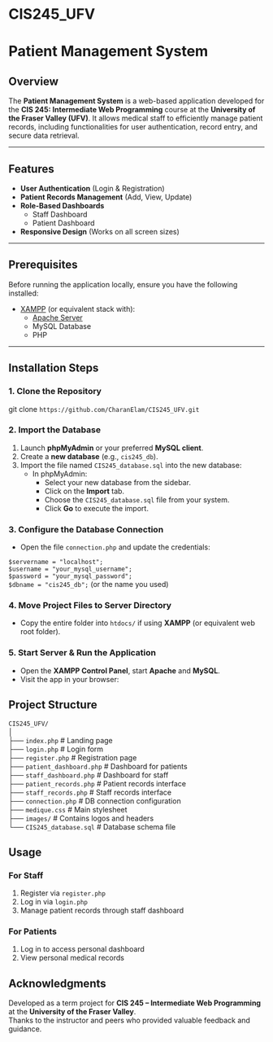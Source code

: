 # CIS245_UFV
# Patient Management System

## Overview

The **Patient Management System** is a web-based application developed for the **CIS 245: Intermediate Web Programming** course at the **University of the Fraser Valley (UFV)**. It allows medical staff to efficiently manage patient records, including functionalities for user authentication, record entry, and secure data retrieval.

---

## Features

- **User Authentication** (Login & Registration)
- **Patient Records Management** (Add, View, Update)
- **Role-Based Dashboards**
  - Staff Dashboard
  - Patient Dashboard
- **Responsive Design** (Works on all screen sizes)

---

## Prerequisites

Before running the application locally, ensure you have the following installed:

- [XAMPP](https://www.apachefriends.org/download.html) (or equivalent stack with):
  - [Apache Server](https://netbeans.apache.org/front/main/download/)
  - MySQL Database
  - PHP

---

## Installation Steps

### 1. Clone the Repository

git clone `https://github.com/CharanElam/CIS245_UFV.git`

### 2. Import the Database

1. Launch **phpMyAdmin** or your preferred **MySQL client**.
2. Create a **new database** (e.g., `cis245_db`).
3. Import the file named `CIS245_database.sql` into the new database:
   - In phpMyAdmin:
     - Select your new database from the sidebar.
     - Click on the **Import** tab.
     - Choose the `CIS245_database.sql` file from your system.
     - Click **Go** to execute the import.

### 3. Configure the Database Connection

- Open the file `connection.php` and update the credentials:

`$servername = "localhost";`<br>
`$username = "your_mysql_username";`<br>
`$password = "your_mysql_password";`<br>
`$dbname = "cis245_db";` (or the name you used)

### 4. Move Project Files to Server Directory

- Copy the entire folder into `htdocs/` if using **XAMPP** (or equivalent web root folder).

### 5. Start Server & Run the Application

- Open the **XAMPP Control Panel**, start **Apache** and **MySQL**.
- Visit the app in your browser:

## Project Structure

`CIS245_UFV/`<br>
│<br>
├── `index.php`              # Landing page<br>
├── `login.php`              # Login form<br>
├── `register.php`           # Registration page<br>
├── `patient_dashboard.php`  # Dashboard for patients<br>
├── `staff_dashboard.php`    # Dashboard for staff<br>
├── `patient_records.php`    # Patient records interface<br>
├── `staff_records.php`      # Staff records interface<br>
├── `connection.php`         # DB connection configuration<br>
├── `medique.css`            # Main stylesheet<br>
├── `images/`                # Contains logos and headers<br>
└── `CIS245_database.sql`    # Database schema file

## Usage

### For Staff

1. Register via `register.php`
2. Log in via `login.php`
3. Manage patient records through staff dashboard

### For Patients

1. Log in to access personal dashboard
2. View personal medical records

## Acknowledgments

Developed as a term project for **CIS 245 – Intermediate Web Programming** at the **University of the Fraser Valley**.  
Thanks to the instructor and peers who provided valuable feedback and guidance.
